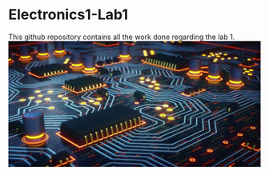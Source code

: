 # Electronics1-Lab1
This github repository contains all the work done regarding the lab 1.
![Random Electronics Image](/Images/Yellow-blue-circuit-MEng-EE.jpg)
